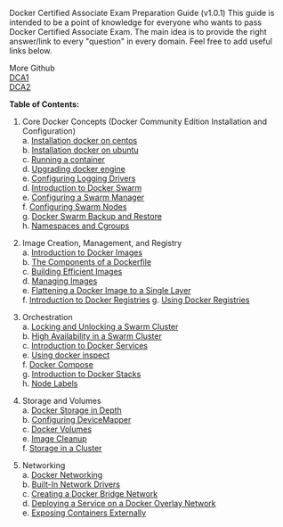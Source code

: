 Docker Certified Associate Exam Preparation Guide (v1.0.1)
This guide is intended to be a point of knowledge for everyone who wants to pass Docker Certified Associate Exam. The main idea is to provide the right answer/link to every "question" in every domain. Feel free to add useful links below.

More Github   
[DCA1](https://github.com/Evalle/DCA/blob/master/README.md#domain-1-orchestration-25-of-exam)  
[DCA2](https://github.com/kyledinh/docker/tree/master/dca)

<b>Table of Contents:</b>  
1. Core Docker Concepts (Docker Community Edition Installation and Configuration)  
    a. [Installation docker on centos](https://github.com/dhinilkv956/DCA/blob/master/Core_Docker_Concepts/Installation_docker_on_centos.md)  
    b. [Installation docker on ubuntu](https://github.com/dhinilkv956/DCA/blob/master/Core_Docker_Concepts/Installation_docker_on_ubuntu.md)     
    c. [Running a container](https://github.com/dhinilkv956/DCA/blob/master/Core_Docker_Concepts/Running_a_Container.md)   
    d. [Upgrading docker engine](https://github.com/dhinilkv956/DCA/blob/master/Core_Docker_Concepts/Upgrading%26downgrading_docker_engine.md)    
    e. [Configuring Logging Drivers](https://github.com/dhinilkv956/DCA/blob/master/Core_Docker_Concepts/Configuring_Logging_Drivers.md)   
    d. [Introduction to Docker Swarm](https://github.com/dhinilkv956/DCA/blob/master/Core_Docker_Concepts/Introduction_to_Docker_Swarm.md)    
    e. [Configuring a Swarm Manager](https://github.com/dhinilkv956/DCA/blob/master/Core_Docker_Concepts/Configuring%20_a%20_Swarm_Manager.md)   
    f. [Configuring Swarm Nodes](https://github.com/dhinilkv956/DCA/blob/master/Core_Docker_Concepts/Configuring_Swarm_Nodes.md)  
    g. [Docker Swarm Backup and Restore](https://github.com/dhinilkv956/DCA/blob/master/Core_Docker_Concepts/Docker_Swarm_Backup_and_Restore.md)   
    h. [Namespaces and Cgroups](https://github.com/dhinilkv956/DCA/blob/master/Core_Docker_Concepts/Namespaces_and_Cgroups.md)


2. Image Creation, Management, and Registry     
    a. [Introduction to Docker Images](https://github.com/dhinilkv956/DCA/blob/master/Image_Creation_Management_and_Registry/introduction_to_Docker_Images.md)     
    b. [The Components of a Dockerfile](https://github.com/dhinilkv956/DCA/blob/master/Image_Creation_Management_and_Registry/Components_of_Dockerfile.md)  
    c. [Building Efficient Images](https://github.com/dhinilkv956/DCA/blob/master/Image_Creation_Management_and_Registry/Building_Efficient_Images.md)  
    d. [Managing Images](https://github.com/dhinilkv956/DCA/blob/master/Image_Creation_Management_and_Registry/Managing_Images.md)  
    e. [Flattening a Docker Image to a Single Layer](https://github.com/dhinilkv956/DCA/blob/master/Image_Creation_Management_and_Registry/Flattening_a_Docker_Image_to_a_Single_Layer.md)  
    f. [Introduction to Docker Registries](https://github.com/dhinilkv956/DCA/blob/master/Image_Creation_Management_and_Registry/Introduction_to_Docker_Registries.md) 
    g. [Using Docker Registries](https://github.com/dhinilkv956/DCA/blob/master/Image_Creation_Management_and_Registry/Using_Docker_Registries.md) 

3. Orchestration  
    a. [Locking and Unlocking a Swarm Cluster](https://github.com/dhinilkv956/DCA/blob/master/Orchestration/Locking_and_Unlocking_a_Swarm_Cluster.md)  
    b. [ High Availability in a Swarm Cluster](https://github.com/dhinilkv956/DCA/blob/master/Orchestration/High_Availability_in_a_Swarm_Cluster.md)   
    c. [Introduction to Docker Services](https://github.com/dhinilkv956/DCA/blob/master/Orchestration/Introduction_to_Docker_Services.md)  
    e. [Using docker inspect](https://github.com/dhinilkv956/DCA/blob/master/Orchestration/Using_docker_inspect.md)  
    f. [Docker Compose](https://github.com/dhinilkv956/DCA/blob/master/Orchestration/Docker_Compose.md)  
    g. [Introduction to Docker Stacks](https://github.com/dhinilkv956/DCA/blob/master/Orchestration/Introduction_to_Docker_Stacks.md)  
    h. [Node Labels](https://github.com/dhinilkv956/DCA/blob/master/Orchestration/Node_Labels.md)

4. Storage and Volumes  
    a. [Docker Storage in Depth](https://github.com/dhinilkv956/DCA/blob/master/Storage_and_Volumes/Docker_Storage_in_Depth.md)    
    b. [Configuring DeviceMapper](https://github.com/dhinilkv956/DCA/blob/master/Storage_and_Volumes/Configuring_DeviceMapper.md)  
    c. [Docker Volumes](https://github.com/dhinilkv956/DCA/blob/master/Storage_and_Volumes/Docker_Volumes.md)  
    e. [Image Cleanup](https://github.com/dhinilkv956/DCA/blob/master/Storage_and_Volumes/Image_Cleanup.md)  
    f. [Storage in a Cluster](https://github.com/dhinilkv956/DCA/blob/master/Storage_and_Volumes/Storage_in_a_Cluster.md)  
 
 5. Networking  
    a. [ Docker Networking](https://github.com/dhinilkv956/DCA/blob/master/Networking/Docker_Networking.md)  
    b. [Built-In Network Drivers](https://github.com/dhinilkv956/DCA/blob/master/Networking/Built-In_Network_Drivers.md)  
    c. [Creating a Docker Bridge Network](https://github.com/dhinilkv956/DCA/blob/master/Networking/Creating_a_Docker_Bridge_Network.md)  
    d. [Deploying a Service on a Docker Overlay Network](https://github.com/dhinilkv956/DCA/blob/master/Networking/Deploying_a_Service_on_a_Docker_Overlay_Network.md)  
    e. [Exposing Containers Externally](https://github.com/dhinilkv956/DCA/blob/master/Networking/Exposing_Containers_Externally.md)  
    
   
